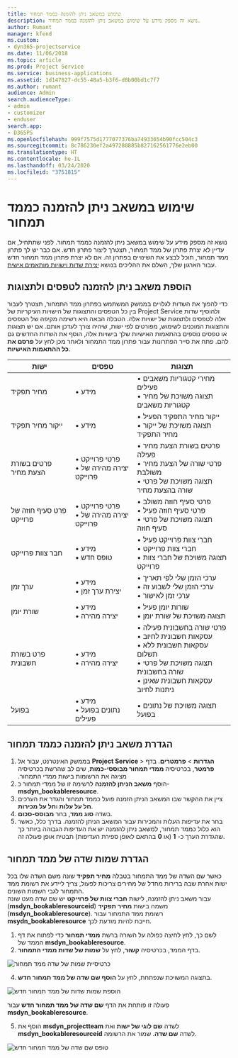 ```yaml
---
title: שימוש במשאב ניתן להזמנה כממד תמחור
description: נושא זה מספק מידע על שימוש במשאב ניתן להזמנה כממד תמחור.
author: Rumant
manager: kfend
ms.custom:
- dyn365-projectservice
ms.date: 11/06/2018
ms.topic: article
ms.prod: Project Service
ms.service: business-applications
ms.assetid: 1d147827-dc55-48a5-b3f6-d8b00bd1c7f7
ms.author: rumant
audience: Admin
search.audienceType:
- admin
- customizer
- enduser
search.app:
- D365PS
ms.openlocfilehash: 999f7575d1777077376ba74933654b90fcc504c3
ms.sourcegitcommit: 8c786230ef2a497280885b827162561776e2eb00
ms.translationtype: HT
ms.contentlocale: he-IL
ms.lasthandoff: 03/24/2020
ms.locfileid: "3751815"
---
```

# <a name="use-bookable-resource-as-a-pricing-dimension"></a>שימוש במשאב ניתן להזמנה כממד תמחור
נושא זה מספק מידע על שימוש במשאב ניתן להזמנה כממד תמחור. לפני שתתחיל, אם עדיין לא יצרת פתרון של ממד תמחור, תצטרך ליצור פתרון חדש. אם כבר יש לך פתרון ממד תמחור, תוכל לבצע את השינויים בפתרון זה. אם לא יצרת פתרון ממד תמחור חדש עבור הארגון שלך, השלם את ההליכים בנושא [יצירת שדות וישויות מותאמים אישית](create-custom-fields-entities.md).

## <a name="add-bookable-resource-to-forms-and-views"></a>הוספת משאב ניתן להזמנה לטפסים ולתצוגות
כדי להפוך את השדות לגלויים בממשק המשתמש בפתרון ממד התמחור, תצטרך לעבור בין כל הטפסים והתצוגות של הישויות העיקריות של Project Service ולהוסיף שדות אלה לטפסים ולתצוגות של ישויות אלה.
הטבלה הבאה היא רשימה מקיפה של הטפסים והתצוגות המוכנים לשימוש, מפורטים לפי ישות, שיהיה צורך לעדכן אותם. אם יש תצוגות או טפסים נוספים בהתאמות האישיות שלך בישויות אלה, הוסף את השדות החדשים גם להם.
פתח את סייר הפתרונות עבור פתרון ממד התמחור ולאחר מכן לחץ על **פרסם את כל ההתאמות האישיות**.


|   ישות        | טפסים   |תצוגות        |
| ------------------------------|---------------------------------|----------------------------------|
|  מחיר תפקיד|• מידע |• מחירי קטגוריות משאבים פעילים<br> • תצוגה משויכת של מחיר קטגוריות משאבים|
|  ייקור מחיר תפקיד|• מידע|• ייקור מחיר התפקיד הפעיל<br>• תצוגה משויכת של ייקור מחיר התפקיד|
|  פרטים בשורת הצעת מחיר|• פרטי פרוייקט<br>• יצירה מהירה של פרוייקט|• פרטים בשורת הצעת מחיר פעילה<br>• פרטי שורה של הצעת מחיר משולבת<br>• תצוגה משויכת של פרטי שורה בהצעת מחיר|
|  פרט סעיף חוזה של פרוייקט|• פרטי פרוייקט<br>• יצירה מהירה של פרוייקט|• פרטי סעיף חוזה משולב<br>• פרטי סעיף חוזה פעיל<br>• תצוגה משויכת של פרטי סעיף חוזה|
|  חבר צוות פרוייקט|• מידע<br>• טופס חדש|• חברי צוות פרוייקט פעיל<br>• חברי צוות פרוייקט<br>• תצוגה משויכת של חברי צוות פרוייקט|
|  ערך זמן|• מידע<br>• יצירת ערך זמן|• ערכי הזמן שלי לפי תאריך<br>• ערכי הזמן שלי לשבוע זה<br>• ערכי זמן לאישור|
|  שורת יומן|• מידע<br>• יצירה מהירה|• שורות יומן פעיל<br>• תצוגה משויכת של שורת יומן|
|  פרט בשורת חשבונית|• מידע<br>• יצירה מהירה|• פרטי שורה בחשבונית פעילה<br>• עסקאות חשבונית לחיוב<br>• עסקאות חשבונית ללא תשלום<br>• תצוגה משויכת של פרטי שורה בחשבונית<br>• עסקאות חשבונית שאינן ניתנות לחיוב|
|  בפועל|• מידע<br>• נתונים בפועל פעילים|• תצוגה משויכת של נתונים בפועל|

## <a name="set-up-bookable-resource-as-a-pricing-dimension"></a>הגדרת משאב ניתן להזמנה כממד תמחור

1. בממשק האינטרנט, עבור אל **Project Service** > **הגדרות** > **פרמטרים**. בדף **פרמטר**, בכרטיסיה ‏‫**ממדי תמחור מבוססי-כמות**, שים לב שהרשת בכרטיסיה מציגה את הרשומות בישות ממדי התמחור. 
2. הוסף **משאב הניתן להזמנה** לרשימה זו של ממדי תמחור כ- **msdyn_bookableresource**. 
3. ציין את ההקשר שבו המשאב הניתן הזמנה פועל כממד תמחור והגדר את הערכים **חל על עלות** ו**חל על מכירות**.
4. בשדה **סוג ממד**, בחר **מבוסס-סכום**. 
5. בחר את עדיפות העלות והמכירות עבור המשאב הניתן להזמנה. בדרך כלל, כאשר הוא כלול כממד תמחור, למשאב ניתן להזמנה יש את העדיפות הגבוהה ביותר כך שהגדרת הערך כ- **1** (או **0** בהתאם לאופן ספירת העדיפות) תבטיח אופן פעולה זה.

## <a name="set-up-pricing-dimension-field-names"></a>הגדרת שמות שדה של ממד תמחור

כאשר שם השדה של ממד התמחור בטבלה **מחיר תפקיד** שונה משם השדה שלו בכל ישות אחרת שבה ברירות מחדל של מחירים צריכות לפעול, צריך ליידע את רשומת ממד התמחור לגבי השמות השונים.    
עבור משאב ניתן להזמנה, לישות **חברי צוות של פרוייקט** יש שם שדה מעט שונה (**msdyn_bookableresourceid**) משמה בישות **מחיר תפקיד** (**msdyn_bookableresource**). רשומת ממד התמחור עבור **msydn_bookableresource** חייבת להיות מודעת לכך. 
1. לשם כך, לחץ לחיצה כפולה על השורה ברשת **ממדי תמחור** כדי לפתוח את דף הממד של **msdyn_bookableresource**.
2. בדף הממד, בכרטיסיה **קשור**, לחץ על **שמות של שדות ממדי התמחור**.

 ![כרטיסיית שמות של שדה ממד תמחור](media/PD-fieldname.png)

4. בתצוגה המשויכת שנפתחת, לחץ על **הוסף שם שדה של ממד תמחור חדש**.

 ![הוספת שמות שדות של ממד תמחור חדש](media/Add-NewPD-fieldname.png)


פעולה זו פותחת את הדף **שם שדה של ממד תמחור חדש** עבור **msdyn_bookableresource**. 

5. הוסף את **msdyn_projectteam** לשדה **שם לוגי של ישות** ואת **msdyn_bookableresourceid** לשדה **שם שדה**. שמור את הרשומה.

 ![טופס שם שדה של ממד תמחור חדש](media/PD-fieldname-Added.png)
